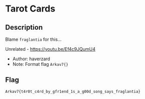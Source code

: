 # Tarot Cards
## Description
Blame `fraglantia` for this...

Unrelated - https://youtu.be/Ef4c9JQumU4

- Author: haverzard
- Note: Format flag `Arkav7{}`

## Flag
`Arkav7{t4r0t_c4rd_by_gfr1end_1s_a_g00d_song_says_fraglantia}`
